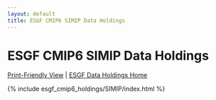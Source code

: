 ```yaml
---
layout: default
title: ESGF CMIP6 SIMIP Data Holdings
---
```


# ESGF CMIP6 SIMIP Data Holdings

[Print-Friendly View](print_view.html)  \|  [ESGF Data Holdings Home](../)

{% include esgf_cmip6_holdings/SIMIP/index.html %}

